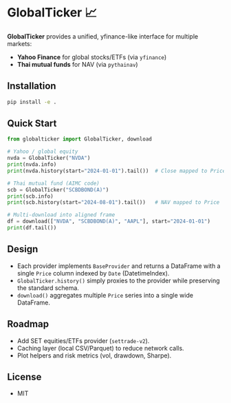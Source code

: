 # GlobalTicker 📈

**GlobalTicker** provides a unified, yfinance-like interface for multiple markets:

- **Yahoo Finance** for global stocks/ETFs (via `yfinance`)
- **Thai mutual funds** for NAV (via `pythainav`)

## Installation
```bash
pip install -e .
```

## Quick Start
```python
from globalticker import GlobalTicker, download

# Yahoo / global equity
nvda = GlobalTicker("NVDA")
print(nvda.info)
print(nvda.history(start="2024-01-01").tail())  # Close mapped to Price

# Thai mutual fund (AIMC code)
scb = GlobalTicker("SCBDBOND(A)")
print(scb.info)
print(scb.history(start="2024-08-01").tail())   # NAV mapped to Price

# Multi-download into aligned frame
df = download(["NVDA", "SCBDBOND(A)", "AAPL"], start="2024-01-01")
print(df.tail())
```

## Design
- Each provider implements `BaseProvider` and returns a DataFrame with a single `Price` column indexed by `Date` (DatetimeIndex).
- `GlobalTicker.history()` simply proxies to the provider while preserving the standard schema.
- `download()` aggregates multiple `Price` series into a single wide DataFrame.

## Roadmap
- Add SET equities/ETFs provider (`settrade-v2`).
- Caching layer (local CSV/Parquet) to reduce network calls.
- Plot helpers and risk metrics (vol, drawdown, Sharpe).

## License
- MIT